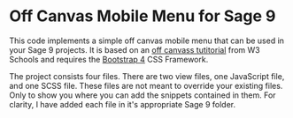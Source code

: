 # Off Canvas Mobile Menu for Sage 9

This code implements a simple off canvas mobile menu that can be used in your
Sage 9 projects.  It is based on an [off canvass tutitorial](https://www.w3schools.com/howto/howto_js_off-canvas.asp)
from W3 Schools and requires the [Bootstrap 4](https://getbootstrap.com/) CSS Framework.

The project consists four files.  There are two view files, one JavaScript file, and one SCSS file.
These files are not meant to override your existing files.  Only to show you where you can add the snippets contained in them.
For clarity, I have added each file in it's appropriate Sage 9 folder.  

